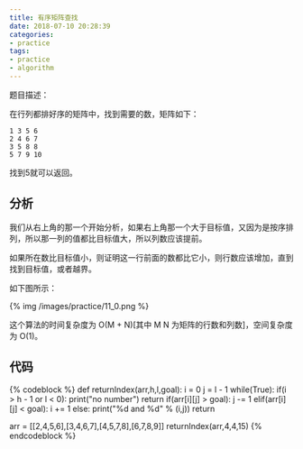 ```yaml
---
title: 有序矩阵查找
date: 2018-07-10 20:28:39
categories:
- practice
tags:
- practice
- algorithm
---
```

题目描述：

在行列都排好序的矩阵中，找到需要的数，矩阵如下：
	
	1 3 5 6
	2 4 6 7
	3 5 8 8
	5 7 9 10
	
找到5就可以返回。

<!-- more -->

## 分析

我们从右上角的那一个开始分析，如果右上角那一个大于目标值，又因为是按序排列，所以那一列的值都比目标值大，所以列数应该提前。

如果所在数比目标值小，则证明这一行前面的数都比它小，则行数应该增加，直到找到目标值，或者越界。

如下图所示：

{% img /images/practice/11_0.png %}

这个算法的时间复杂度为 O(M + N)[其中 M N 为矩阵的行数和列数]，空间复杂度为 O(1)。

## 代码

{% codeblock %}
def returnIndex(arr,h,l,goal):
    i = 0
    j = l - 1
    while(True):
        if(i > h - 1 or l < 0):
            print("no number")
            return
        if(arr[i][j] > goal):
            j -= 1
        elif(arr[i][j] < goal):
            i += 1
        else:
            print("%d and %d" % (i,j))
            return



arr = [[2,4,5,6],[3,4,6,7],[4,5,7,8],[6,7,8,9]]
returnIndex(arr,4,4,15)
{% endcodeblock %}

